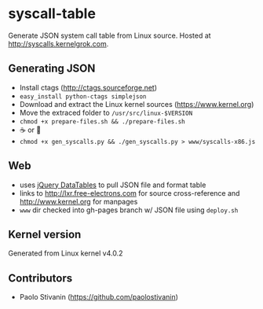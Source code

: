 # syscall-table
Generate JSON system call table from Linux source. Hosted at http://syscalls.kernelgrok.com.

## Generating JSON
* Install ctags (http://ctags.sourceforge.net)
* `easy_install python-ctags simplejson`
* Download and extract the Linux kernel sources (https://www.kernel.org)
* Move the extraced folder to `/usr/src/linux-$VERSION`
* `chmod +x prepare-files.sh && ./prepare-files.sh`
* :coffee: or :beer:
* `chmod +x gen_syscalls.py && ./gen_syscalls.py > www/syscalls-x86.js`

## Web
* uses [jQuery DataTables](http://datatables.net/) to pull JSON file and format table
* links to http://lxr.free-electrons.com for source cross-reference and http://www.kernel.org for manpages
* `www` dir checked into gh-pages branch w/ JSON file using `deploy.sh`

## Kernel version
Generated from Linux kernel v4.0.2

## Contributors
* Paolo Stivanin (https://github.com/paolostivanin)

